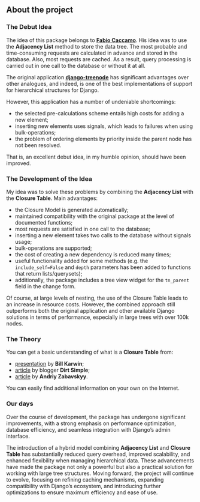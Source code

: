## About the project
### The Debut Idea

The idea of ​​this package belongs to **[Fabio Caccamo](https://github.com/fabiocaccamo)**. His idea was to use the **Adjacency List** method to store the data tree. The most probable and time-consuming requests are calculated in advance and stored in the database. Also, most requests are cached. As a result, query processing is carried out in one call to the database or without it at all.

The original application **[django-treenode](https://github.com/fabiocaccamo/django-treenode)** has significant advantages over other analogues, and indeed, is one of the best implementations of support for hierarchical structures for Django.

However, this application has a number of undeniable shortcomings:

- the selected pre-calculations scheme entails high costs for adding a new element;
- inserting new elements uses signals, which leads to failures when using bulk-operations;
- the problem of ordering elements by priority inside the parent node has not been resolved.

That is, an excellent debut idea, in my humble opinion, should have been improved.

### The Development of the Idea

My idea was to solve these problems by combining the **Adjacency List** with the **Closure Table**. Main advantages:

- the Closure Model is generated automatically;
- maintained compatibility with the original package at the level of documented functions;
- most requests are satisfied in one call to the database;
- inserting a new element takes two calls to the database without signals usage;
- bulk-operations are supported;
- the cost of creating a new dependency is reduced many times;
- useful functionality added for some methods (e.g.  the `include_self=False` and `depth` parameters has been added to functions that return lists/querysets);
- additionally, the package includes a tree view widget for the `tn_parent` field in the change form.

Of course, at large levels of nesting, the use of the Closure Table leads to an increase in resource costs. However, the combined approach still outperforms both the original application and other available Django solutions in terms of performance, especially in large trees with over 100k nodes.

### The Theory
You can get a basic understanding of what is a **Closure Table** from:

* [presentation](https://www.slideshare.net/billkarwin/models-for-hierarchical-data) by **Bill Karwin**;
* [article](https://dirtsimple.org/2010/11/simplest-way-to-do-tree-based-queries.html) by blogger **Dirt Simple**;
* [article](https://towardsdatascience.com/closure-table-pattern-to-model-hierarchies-in-nosql-c1be6a87e05b) by **Andriy Zabavskyy**.

You can easily find additional information on your own on the Internet.

### Our days
Over the course of development, the package has undergone significant improvements, with a strong emphasis on performance optimization, database efficiency, and seamless integration with Django’s admin interface. 

The introduction of a hybrid model combining **Adjacency List** and **Closure Table** has substantially reduced query overhead, improved scalability, and enhanced flexibility when managing hierarchical data. These advancements have made the package not only a powerful but also a practical solution for working with large tree structures. Moving forward, the project will continue to evolve, focusing on refining caching mechanisms, expanding compatibility with Django’s ecosystem, and introducing further optimizations to ensure maximum efficiency and ease of use.
